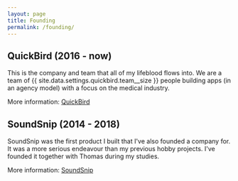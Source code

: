 ```yaml
---
layout: page
title: Founding
permalink: /founding/
---
```

## QuickBird (2016 - now)

This is the company and team that all of my lifeblood flows into. We are a team of {{ site.data.settings.quickbird.team__size }} people building apps (in an agency model) with a focus on the medical industry.

More information: [QuickBird](/quickbird)

## SoundSnip (2014 - 2018)

SoundSnip was the first product I built that I've also founded a company for. It was a more serious endeavour than my previous hobby projects. I've founded it together with Thomas during my studies.

More information: [SoundSnip](/project/app-00-soundsnip)
